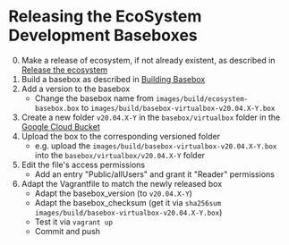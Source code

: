 # Releasing the EcoSystem Development Baseboxes

0. Make a release of ecosystem, if not already existent, as described in [Release the ecosystem](release_ecosystem_en.md)
1. Build a basebox as described in [Building Basebox](building_basebox_en.md)
2. Add a version to the basebox
    - Change the basebox name from `images/build/ecosystem-basebox.box` to `images/build/basebox-virtualbox-v20.04.X-Y.box`
3. Create a new folder `v20.04.X-Y` in the `basebox/virtualbox` folder in the [Google Cloud Bucket](https://console.cloud.google.com/storage/browser/cloudogu-ecosystem?project=cloudogu-backend)
4. Upload the box to the corresponding versioned folder
    - e.g. upload the `images/build/basebox-virtualbox-v20.04.X-Y.box` into the `basebox/virtualbox/v20.04.X-Y` folder
5. Edit the file's access permissions
    - Add an entry "Public/allUsers" and grant it "Reader" permissions
6. Adapt the Vagrantfile to match the newly released box
    - Adapt the basebox_version (to `v20.04.X-Y`)
    - Adapt the basebox_checksum (get it via `sha256sum images/build/basebox-virtualbox-v20.04.X-Y.box`)
    - Test it via `vagrant up`
    - Commit and push
